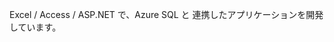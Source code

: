 Excel / Access / ASP.NET で、Azure SQL と 連携したアプリケーションを開発しています。



<!---
muramoto1041/muramoto1041 is a ✨ special ✨ repository because its `README.md` (this file) appears on your GitHub profile.
You can click the Preview link to take a look at your changes.
--->
